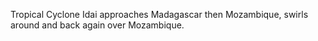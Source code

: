 <p>Tropical Cyclone Idai approaches Madagascar then Mozambique, swirls around and back again over Mozambique.</p>
